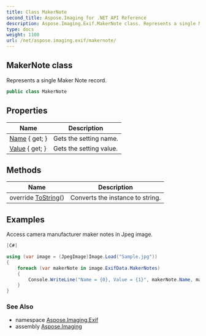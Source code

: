 ```yaml
---
title: Class MakerNote
second_title: Aspose.Imaging for .NET API Reference
description: Aspose.Imaging.Exif.MakerNote class. Represents a single Maker Note record
type: docs
weight: 1100
url: /net/aspose.imaging.exif/makernote/
---
```

## MakerNote class

Represents a single Maker Note record.

```csharp
public class MakerNote
```

## Properties

| Name | Description |
| --- | --- |
| [Name](../../aspose.imaging.exif/makernote/name/) { get; } | Gets the setting name. |
| [Value](../../aspose.imaging.exif/makernote/value/) { get; } | Gets the setting value. |

## Methods

| Name | Description |
| --- | --- |
| override [ToString](../../aspose.imaging.exif/makernote/tostring/)() | Converts the instance to string. |

## Examples

Access camera manufacturer maker notes in Jpeg image.

```csharp
[C#]

using (var image = (JpegImage)Image.Load("Sample.jpg"))
{
    foreach (var makerNote in image.ExifData.MakerNotes)
    {
        Console.WriteLine("Name = {0}, Value = {1}", makerNote.Name, makerNote.Value);
    }
}
```

### See Also

* namespace [Aspose.Imaging.Exif](../../aspose.imaging.exif/)
* assembly [Aspose.Imaging](../../)


